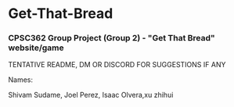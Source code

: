 # Get-That-Bread
### CPSC362 Group Project (Group 2) - "Get That Bread" website/game
TENTATIVE README, DM OR DISCORD FOR SUGGESTIONS IF ANY

Names:

Shivam Sudame, Joel Perez, Isaac Olvera,xu zhihui
